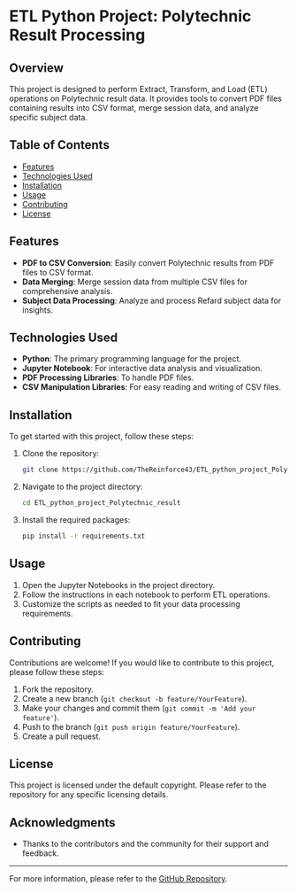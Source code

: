 # ETL Python Project: Polytechnic Result Processing

## Overview
This project is designed to perform Extract, Transform, and Load (ETL) operations on Polytechnic result data. It provides tools to convert PDF files containing results into CSV format, merge session data, and analyze specific subject data.

## Table of Contents
- [Features](#features)
- [Technologies Used](#technologies-used)
- [Installation](#installation)
- [Usage](#usage)
- [Contributing](#contributing)
- [License](#license)

## Features
- **PDF to CSV Conversion**: Easily convert Polytechnic results from PDF files to CSV format.
- **Data Merging**: Merge session data from multiple CSV files for comprehensive analysis.
- **Subject Data Processing**: Analyze and process Refard subject data for insights.

## Technologies Used
- **Python**: The primary programming language for the project.
- **Jupyter Notebook**: For interactive data analysis and visualization.
- **PDF Processing Libraries**: To handle PDF files.
- **CSV Manipulation Libraries**: For easy reading and writing of CSV files.

## Installation
To get started with this project, follow these steps:

1. Clone the repository:
   ```bash
   git clone https://github.com/TheReinforce43/ETL_python_project_Polytechnic_result.git
   ```
2. Navigate to the project directory:
   ```bash
   cd ETL_python_project_Polytechnic_result
   ```
3. Install the required packages:
   ```bash
   pip install -r requirements.txt
   ```

## Usage
1. Open the Jupyter Notebooks in the project directory.
2. Follow the instructions in each notebook to perform ETL operations.
3. Customize the scripts as needed to fit your data processing requirements.

## Contributing
Contributions are welcome! If you would like to contribute to this project, please follow these steps:

1. Fork the repository.
2. Create a new branch (`git checkout -b feature/YourFeature`).
3. Make your changes and commit them (`git commit -m 'Add your feature'`).
4. Push to the branch (`git push origin feature/YourFeature`).
5. Create a pull request.

## License
This project is licensed under the default copyright. Please refer to the repository for any specific licensing details.

## Acknowledgments
- Thanks to the contributors and the community for their support and feedback.

---

For more information, please refer to the [GitHub Repository](https://github.com/TheReinforce43/ETL_python_project_Polytechnic_result).
